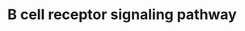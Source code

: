 ---
annotations:
- type: Cell Type Ontology
  value: B cell
- type: Pathway Ontology
  value: signaling pathway pertinent to immunity
- type: Pathway Ontology
  value: B cell receptor signaling pathway
authors:
- MaintBot
- AlexanderPico
- Christine Chichester
- Mkutmon
- Egonw
- Eweitz
description: 'The functional B-cell receptor is a multi-protein complex consisting
  of an antigen binding subunit and a signaling subunit. The antigen binding subunit
  is the membrane bound immunoglobulin and the signaling subunit consists of the Igα
  and Igβ proteins, which are covalently bound to each other. Both Igα and Igβ proteins
  have an immunoreceptor tyrosine -based activation motif (ITAM) each in its cytoplasmic
  region, which is responsible for the initiation and propagation of signaling. Antigen
  binding to the immunoglubulin results in the aggregation of both the immunoglobulin
  and the Igα/β subunits. This results in the phosphorylation of the tyrosine residues
  in the ITAM motif of the Igα/β subunits by the src-family of protein tyrosine kinases
  Lyn and Syk. The Src family kinases are initially in the proximity of the BCR as
  a result of membrane anchoring by virtue of its their acetylation. The N-terminal
  region of the kinases can also interact with the non-phosphorylated ITAMs of Igα.
  This association is further enhanced upon BCR engagement as a result of accumulation
  in BCR containing lipid rafts and SH2 domain mediated binding to the phosphorylated
  tyrosine residues in ITAMs. This increased association helps in amplifying the BCR
  mediated signaling. Doubly phosphorylated Igα/β ITAMs are necessary for efficient
  recruitment of Syk and its activation. Activated Syk then phsophorylates the adapter
  molecule B cell linker protein (BLNK), which acts as molecular scaffold for the
  recruitment of multiple effectors and hence the propagation of multiple signaling
  pathways. BLNK binds to Btk and PLCγ2 which results in optimal phosphorylation and
  activation of PLC. This is an important mechanism which links BCR to Ca2+ signaling.
  Apart from the PLC mediated Ca2+ signaling, BCR triggering also results in the the
  activaion of phosphatidylinositol-3 kinase (PI-3K). This activation takes place
  through the recruitment of p85 adaptor subunit of PI-3K to CD19 co-receptor, which
  is phosphorylated by Lyn on its cytoplasmic Y-X-X-M motif. Alternatively, PI-3K
  can be recruited to the plasma membrane by other adapter molecules including PIK3AP,
  CBL or GAB1/2. PI-3K catalyzes the phosphorylation of phosphatidylinositol 4,5-bisphosphate
  to phosphatidyl inositol 3,4,5-bisphosphate. Akt, a serine threonine kinase, is
  recruited to the plasma membrane by virtue of its N-terminal PH-domain where it
  is activated by conformational changes and phosphorylation. Activated Akt phosphorylates
  several substrates resulting in diverse physiological consequences: Forkhead transcription
  factors - resulting in its degradation and hence inhibition of expression of pro-apoptotic
  genes, glycogen synthase kinase-3 GSK3 -leading to its inhibition and hence regulation
  of cell-cycle. The tanscription factor NF-kappaB is also found to be activated in
  BCR signaling in a Btk, PI-3K and PKC dependent manner.  BCR engagement can also
  result in the association of GRB2/SOS complex with either SHC or BLNK, which results
  in the activation of the Ras/Raf/MEK/ERK signaling cascade. This cascade leads to
  the activation of transcription factors including ELK and MYC. BCR activation also
  results in the activation of JNKs and p38MAPK.   Please access this pathway at [http://www.netpath.org/netslim/bcr_pathway.html
  NetSlim] database.  If you use this pathway, please cite the following paper: Kandasamy,
  K., Mohan, S. S., Raju, R., Keerthikumar, S., Kumar, G. S. S., Venugopal, A. K.,
  Telikicherla, D., Navarro, J. D., Mathivanan, S., Pecquet, C., Gollapudi, S. K.,
  Tattikota, S. G., Mohan, S., Padhukasahasram, H., Subbannayya, Y., Goel, R., Jacob,
  H. K. C., Zhong, J., Sekhar, R., Nanjappa, V., Balakrishnan, L., Subbaiah, R., Ramachandra,
  Y. L., Rahiman, B. A., Prasad, T. S. K., Lin, J., Houtman, J. C. D., Desiderio,
  S., Renauld, J., Constantinescu, S. N., Ohara, O., Hirano, T., Kubo, M., Singh,
  S., Khatri, P., Draghici, S., Bader, G. D., Sander, C., Leonard, W. J. and Pandey,
  A. (2010). NetPath: A public resource of curated signal transduction pathways. <i>Genome
  Biology</i>. 11:R3.'
last-edited: 2021-05-21
organisms:
- Bos taurus
redirect_from:
- /index.php/Pathway:WP1025
- /instance/WP1025
schema-jsonld:
- '@context': https://schema.org/
  '@id': https://wikipathways.github.io/pathways/WP1025.html
  '@type': Dataset
  creator:
    '@type': Organization
    name: WikiPathways
  description: 'The functional B-cell receptor is a multi-protein complex consisting
    of an antigen binding subunit and a signaling subunit. The antigen binding subunit
    is the membrane bound immunoglobulin and the signaling subunit consists of the
    Igα and Igβ proteins, which are covalently bound to each other. Both Igα and Igβ
    proteins have an immunoreceptor tyrosine -based activation motif (ITAM) each in
    its cytoplasmic region, which is responsible for the initiation and propagation
    of signaling. Antigen binding to the immunoglubulin results in the aggregation
    of both the immunoglobulin and the Igα/β subunits. This results in the phosphorylation
    of the tyrosine residues in the ITAM motif of the Igα/β subunits by the src-family
    of protein tyrosine kinases Lyn and Syk. The Src family kinases are initially
    in the proximity of the BCR as a result of membrane anchoring by virtue of its
    their acetylation. The N-terminal region of the kinases can also interact with
    the non-phosphorylated ITAMs of Igα. This association is further enhanced upon
    BCR engagement as a result of accumulation in BCR containing lipid rafts and SH2
    domain mediated binding to the phosphorylated tyrosine residues in ITAMs. This
    increased association helps in amplifying the BCR mediated signaling. Doubly phosphorylated
    Igα/β ITAMs are necessary for efficient recruitment of Syk and its activation.
    Activated Syk then phsophorylates the adapter molecule B cell linker protein (BLNK),
    which acts as molecular scaffold for the recruitment of multiple effectors and
    hence the propagation of multiple signaling pathways. BLNK binds to Btk and PLCγ2
    which results in optimal phosphorylation and activation of PLC. This is an important
    mechanism which links BCR to Ca2+ signaling. Apart from the PLC mediated Ca2+
    signaling, BCR triggering also results in the the activaion of phosphatidylinositol-3
    kinase (PI-3K). This activation takes place through the recruitment of p85 adaptor
    subunit of PI-3K to CD19 co-receptor, which is phosphorylated by Lyn on its cytoplasmic
    Y-X-X-M motif. Alternatively, PI-3K can be recruited to the plasma membrane by
    other adapter molecules including PIK3AP, CBL or GAB1/2. PI-3K catalyzes the phosphorylation
    of phosphatidylinositol 4,5-bisphosphate to phosphatidyl inositol 3,4,5-bisphosphate.
    Akt, a serine threonine kinase, is recruited to the plasma membrane by virtue
    of its N-terminal PH-domain where it is activated by conformational changes and
    phosphorylation. Activated Akt phosphorylates several substrates resulting in
    diverse physiological consequences: Forkhead transcription factors - resulting
    in its degradation and hence inhibition of expression of pro-apoptotic genes,
    glycogen synthase kinase-3 GSK3 -leading to its inhibition and hence regulation
    of cell-cycle. The tanscription factor NF-kappaB is also found to be activated
    in BCR signaling in a Btk, PI-3K and PKC dependent manner.  BCR engagement can
    also result in the association of GRB2/SOS complex with either SHC or BLNK, which
    results in the activation of the Ras/Raf/MEK/ERK signaling cascade. This cascade
    leads to the activation of transcription factors including ELK and MYC. BCR activation
    also results in the activation of JNKs and p38MAPK.   Please access this pathway
    at [http://www.netpath.org/netslim/bcr_pathway.html NetSlim] database.  If you
    use this pathway, please cite the following paper: Kandasamy, K., Mohan, S. S.,
    Raju, R., Keerthikumar, S., Kumar, G. S. S., Venugopal, A. K., Telikicherla, D.,
    Navarro, J. D., Mathivanan, S., Pecquet, C., Gollapudi, S. K., Tattikota, S. G.,
    Mohan, S., Padhukasahasram, H., Subbannayya, Y., Goel, R., Jacob, H. K. C., Zhong,
    J., Sekhar, R., Nanjappa, V., Balakrishnan, L., Subbaiah, R., Ramachandra, Y.
    L., Rahiman, B. A., Prasad, T. S. K., Lin, J., Houtman, J. C. D., Desiderio, S.,
    Renauld, J., Constantinescu, S. N., Ohara, O., Hirano, T., Kubo, M., Singh, S.,
    Khatri, P., Draghici, S., Bader, G. D., Sander, C., Leonard, W. J. and Pandey,
    A. (2010). NetPath: A public resource of curated signal transduction pathways.
    <i>Genome Biology</i>. 11:R3.'
  keywords:
  - CD81
  - BLK
  - DAPP1
  - GSK3A
  - GAB1
  - ETS1
  - PRKCB
  - IRF4
  - PLCG2
  - RAF1
  - VAV2
  - PRKCD
  - MAPK8
  - CREB1
  - CD79A
  - MAP2K6
  - PTPN6
  - PI-4,5-P2
  - MAPK1
  - CR2
  - MEF2D
  - BCL10
  - NFATC3
  - TIEG2
  - RAPGEF1
  - RELA
  - PIP5K1C
  - GRB2
  - CAMK2A
  - RASGRP3
  - IKBKG
  - IP3
  - NFATC2
  - FYN
  - LAT2
  - NFKB1
  - PTPN18
  - AKT1
  - CARD11
  - BTK
  - PTPN11
  - ILF2
  - MAP2K2
  - VAV1
  - SH3BP2
  - MAPK9
  - RAC1
  - PTPRC
  - PIK3R2
  - MEF2C
  - CD22
  - MALT1
  - MAX
  - GAB2
  - CD79B
  - RPS6KA1
  - SHC1
  - PIK3AP1
  - NCK1
  - CRK
  - JUN
  - PIK3CG
  - SOS1
  - HCLS1
  - ATF2
  - MAP3K7
  - REL
  - CRKL
  - MAPK14
  - BIKBA
  - PIP5K1A
  - HRAS
  - PLCG1
  - E2F3
  - MYC
  - MAP4K1
  - MAP2K1
  - IKBKB
  - PIP5K1B
  - SYK
  - DAG
  - GSK3B
  - ELK1
  - LCK
  - MAPK4
  - BRAF
  - INPP5D
  - CDC42
  - PDPK2
  - RAC2
  - CD19
  - PIK3R1
  - GTF2I
  - BLNK
  - LYN
  - CHUK
  - PDPK1
  - FOXO1
  - TEC
  - BCL6
  - CBL
  license: CC0
  name: B cell receptor signaling pathway
seo: CreativeWork
title: B cell receptor signaling pathway
wpid: WP1025
---